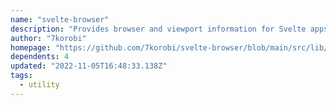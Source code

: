 ```yaml
---
name: "svelte-browser"
description: "Provides browser and viewport information for Svelte apps."
author: "7korobi"
homepage: "https://github.com/7korobi/svelte-browser/blob/main/src/lib/"
dependents: 4
updated: "2022-11-05T16:48:33.138Z"
tags: 
  - utility
---
```

